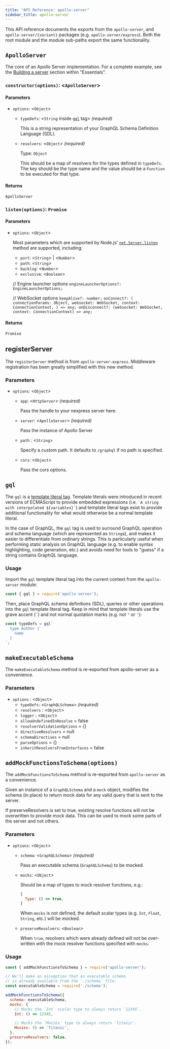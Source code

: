 ```yaml
---
title: "API Reference: apollo-server"
sidebar_title: apollo-server
---
```


This API reference documents the exports from the `apollo-server`, and `apollo-server/{variant}` packages (e.g. `apollo-server/express`).  Both the root module and the module sub-paths export the same functionality.

## `ApolloServer`

The core of an Apollo Server implementation.  For a complete example, see the [Building a server](../essentials/server) section within "Essentials".

### `constructor(options)`: <`ApolloServer`>

#### Parameters

* `options`: <`Object`>
  * `typeDefs`: <`String` inside [`gql`](#gql) tag> _(required)_

    This is a string representation of your GraphQL Schema Definition Language (SDL).


  * `resolvers`: <`Object`> _(required)_

    Type: `Object`

    This should be a map of resolvers for the types defined in `typeDefs`.  The key should be the type name and the value should be a `Function` to be executed for that type.

#### Returns

`ApolloServer`

### `listen(options)`: `Promise`

#### Parameters

* `options`: <`Object`>

  Most parameters which are supported by Node.js' [`net.Server.listen`](https://nodejs.org/api/net.html#net_server_listen_options_callback) method are supported, including:

  * `port`: <`String`> | <`Number`>
  * `path`: <`String`>
  * `backlog`: <`Number`>
  * `exclusive`: <`Boolean`>

  // Engine launcher options
  `engineLauncherOptions?: EngineLauncherOptions;`

  // WebSocket options
  `keepAlive?: number;`
  `onConnect?: (
    connectionParams: Object,
    websocket: WebSocket,
    context: ConnectionContext,
  ) => any;
  onDisconnect?: (websocket: WebSocket, context: ConnectionContext) => any;`

#### Returns

`Promise`

## registerServer

The `registerServer` method is from `apollo-server-express`. Middleware registration has been greatly simplified with this new method.

### Parameters

* `options`: <`Object`>
  * `app`: <`HttpServer`> _(required)_

      Pass the handle to your nexpress server here.

  * `server`: <`ApolloServer`> _(required)_

      Pass the instance of Apollo Server

  * `path` : <`String`>

      Specify a custom path. It defaults to `/graphql` if no path is specified.

  * `cors`: <`Object`>

      Pass the cors options.



## `gql`

The `gql` is a [template literal tag](https://developer.mozilla.org/en-US/docs/Web/JavaScript/Reference/Template_literals#Tagged_templates).  Template literals were introduced in recent versions of ECMAScript to provide embedded expressions (i.e. `` `A string with interpolated ${variables}` ``) and template literal tags exist to provide additional functionality for what would otherwise be a normal template literal.

In the case of GraphQL, the `gql` tag is used to surround GraphQL operation and schema language (which are represented as `String`s), and makes it easier to differentiate from ordinary strings.  This is particularly useful when performing static analysis on GraphQL language (e.g. to enable syntax highlighting, code generation, etc.) and avoids need for tools to "guess" if a string contains GraphQL language.

### Usage

Import the `gql` template literal tag into the current context from the `apollo-server` module:

```js
const { gql } = require('apollo-server');
```

Then, place GraphQL schema definitions (SDL), queries or other operations into the `gql` template literal tag.  Keep in mind that template literals use the grave accent (`` ` ``) and not normal quotation marks (e.g. not `"` or `'`):

```js
const typeDefs = gql`
  type Author {
    name
  }
`;
```

## `makeExecutableSchema`

The `makeExecutableSchema` method is re-exported from apollo-server as a convenience.

### Parameters

* `options` : <`Object`>
  * `typeDefs`: <`GraphQLSchema`> _(required)_
  * `resolvers` : <`Object`>
  * `logger` : <`Object`>
  * `allowUndefinedInResolve` = false
  * `resolverValidationOptions` = {}
  * `directiveResolvers` = null
  * `schemaDirectives` =  null
  * `parseOptions` = {}
  * `inheritResolversFromInterfaces` = false

## `addMockFunctionsToSchema(options)`

The `addMockFunctionsToSchema` method is re-exported from `apollo-server` as a convenience.

Given an instance of a `GraphQLSchema` and a `mock` object, modifies the schema (in place) to return mock data for any valid query that is sent to the server.

If preserveResolvers is set to true, existing resolve functions will not be overwritten to provide mock data. This can be used to mock some parts of the server and not others.

### Parameters

* `options`: <`Object`>
  * `schema`: <`GraphQLSchema`> _(required)_

    Pass an executable schema (`GraphQLSchema`) to be mocked.

  * `mocks`: <`Object`>

    Should be a map of types to mock resolver functions, e.g.:

    ```js
    {
      Type: () => true,
    }
    ```

    When `mocks` is not defined, the default scalar types (e.g. `Int`, `Float`, `String`, etc.) will be mocked.

  * `preserveResolvers`: <`Boolean`>

    When `true`, resolvers which were already defined will not be over-written with the mock resolver functions specified with `mocks`.

### Usage


```js
const { addMockFunctionsToSchema } = require('apollo-server');

// We'll make an assumption that an executable schema
// is already available from the `./schema` file.
const executableSchema = require('./schema');

addMockFunctionsToSchema({
  schema: executableSchema,
  mocks: {
    // Mocks the `Int` scalar type to always return `12345`.
    Int: () => 12345,

    // Mocks the `Movies` type to always return 'Titanic'.
    Movies: () => 'Titanic',
  },
  preserveResolvers: false,
});
```
